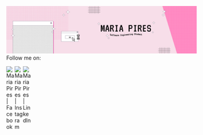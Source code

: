  
 <img src="https://github.com/mariajbp/mariajbp/blob/main/git.png  ">  Follow me on: 
 
<a href="https://www.facebook.com/mjbp00/">
  <img align="left" alt="Maria Pires | Facebook" width="22px" src="https://cdn.jsdelivr.net/npm/simple-icons@3.13.0/icons/facebook.svg" />
</a>
<a href="https://www.instagram.com/mariajbpires/">
  <img align="left" alt="Maria Pires | Instagram" width="22px" src="https://cdn.jsdelivr.net/npm/simple-icons@v3/icons/instagram.svg" />
</a>
<a href="https://www.linkedin.com/in/mariajbp/">
  <img align="left" alt="Maria Pires | LinkedIn" width="22px" src="https://cdn.jsdelivr.net/npm/simple-icons@v3/icons/linkedin.svg" />
</a>

<br>
 
<!--
<a href="https://twitter.com/mrjsbrgsprs">
  <img align="left" alt="Maria Pires | Twitter" width="22px" src="https://cdn.jsdelivr.net/npm/simple-icons@v3/icons/twitter.svg" />
</a>
->

